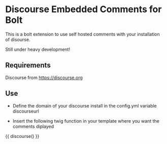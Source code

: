 Discourse Embedded Comments for Bolt
====================================

This is a bolt extension to use self hosted comments with your installation of disourse.

Still under heavy development!

Requirements
------------
Discourse from https://discourse.org


Use
---

* Define the domain of your discourse install in the config.yml variable discourseurl

* Insert the following twig function in your template where you want the comments diplayed

{{ discourse() }}
